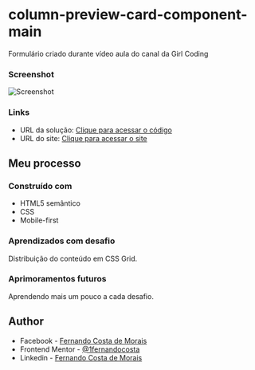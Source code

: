# column-preview-card-component-main
Formulário criado durante vídeo aula do canal da Girl Coding


### Screenshot

![Screenshot](https://github.com/1fernandocosta/login-form-main-Girl-Coding/blob/main/src/images/screenshot.jpg)


### Links

- URL da solução: [Clique para acessar o código](https://github.com/1fernandocosta/login-form-main-Girl-Coding)
- URL do site: [Clique para acessar o site](https://1fernandocosta.github.io/login-form-main-Girl-Coding/)

## Meu processo

### Construído com

- HTML5 semântico
- CSS
- Mobile-first

### Aprendizados com desafio

Distribuição do conteúdo em CSS Grid.


### Aprimoramentos futuros

Aprendendo mais um pouco a cada desafio.

## Author

- Facebook - [Fernando Costa de Morais](https://www.fb.com/1fernandocosta)
- Frontend Mentor - [@1fernandocosta](https://www.frontendmentor.io/profile/1fernandocosta)
- Linkedin - [Fernando Costa de Morais](https://www.linkedin.com/in/fernandocostademorais)
